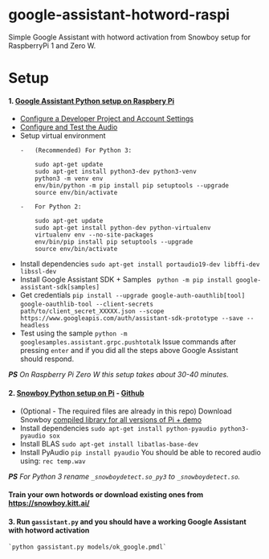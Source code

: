 # google-assistant-hotword-raspi
Simple Google Assistant with hotword activation from Snowboy setup for RaspberryPi 1 and Zero W.

# Setup
#### 1. [Google Assistant Python setup on Raspbery Pi](https://developers.google.com/assistant/sdk/prototype/getting-started-pi-python/)
  * [Configure a Developer Project and Account Settings](https://developers.google.com/assistant/sdk/prototype/getting-started-pi-python/config-dev-project-and-account)
  * [Configure and Test the Audio](https://developers.google.com/assistant/sdk/prototype/getting-started-pi-python/configure-audio)
  * Setup virtual environment
    ```
    -   (Recommended) For Python 3:
    
        sudo apt-get update
        sudo apt-get install python3-dev python3-venv
        python3 -m venv env
        env/bin/python -m pip install pip setuptools --upgrade
        source env/bin/activate
    
    -   For Python 2:
    
        sudo apt-get update
        sudo apt-get install python-dev python-virtualenv
        virtualenv env --no-site-packages
        env/bin/pip install pip setuptools --upgrade
        source env/bin/activate
    ```
  * Install dependencies
    `sudo apt-get install portaudio19-dev libffi-dev libssl-dev`
  * Install Google Assistant SDK + Samples
    ` python -m pip install google-assistant-sdk[samples]`
  * Get credentials
    `pip install --upgrade google-auth-oauthlib[tool]`
    `google-oauthlib-tool --client-secrets path/to/client_secret_XXXXX.json --scope https://www.googleapis.com/auth/assistant-sdk-prototype --save --headless`
  * Test using the sample
    `python -m googlesamples.assistant.grpc.pushtotalk`
    Issue commands after pressing `enter` and if you did all the steps above Google Assistant should respond.

***PS** On Raspberry Pi Zero W this setup takes about 30-40 minutes.*

#### 2. [Snowboy Python setup on Pi](http://docs.kitt.ai/snowboy/) - [Github](https://github.com/Kitt-AI/snowboy)
  * (Optional - The required files are already in this repo) Download Snowboy [compiled library for all versions of Pi + demo](https://s3-us-west-2.amazonaws.com/snowboy/snowboy-releases/rpi-arm-raspbian-8.0-1.2.0.tar.bz2)
  *  Install dependencies
    `sudo apt-get install python-pyaudio python3-pyaudio sox`
  * Install BLAS
    `sudo apt-get install libatlas-base-dev`
  * Install PyAudio
    `pip install pyaudio`
    You should be able to recored audio using:
    `rec temp.wav`

***PS** For Python 3 rename `_snowboydetect.so_py3` to `_snowboydetect.so`.*

#### Train your own hotwords or download existing ones from https://snowboy.kitt.ai/

#### 3. Run `gassistant.py` and you should have a working Google Assistant with hotword activation
    `python gassistant.py models/ok_google.pmdl`
